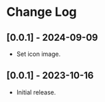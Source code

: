 # Change Log

## [0.0.1] - 2024-09-09

- Set icon image.

## [0.0.1] - 2023-10-16

- Initial release.